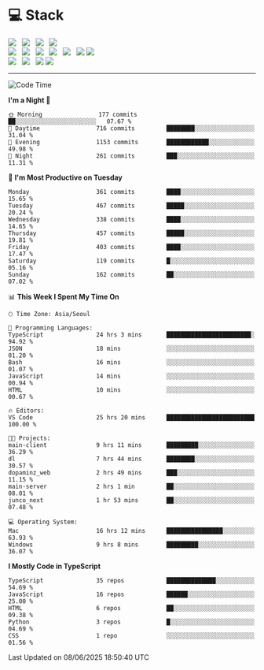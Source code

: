 <h1>💻 Stack</h1>
<div>
 <!-- badge : https://shields.io/ -->
 <!-- icon : https://simpleicons.org/?q=Get -->
 <img src="https://img.shields.io/badge/HTML5-e74c3c?style=flat-square&logo=HTML5&logoColor=white"/> &nbsp 
 <img src="https://img.shields.io/badge/CSS3-0A84FF?style=flat-square&logo=CSS3&logoColor=white"/> &nbsp 
 <img src="https://img.shields.io/badge/JavaScript-FFCD11?style=flat-square&logo=JavaScript&logoColor=white"/> &nbsp 
 <img src="https://img.shields.io/badge/TypeScript-3075C0?style=flat-square&logo=TypeScript&logoColor=white"/>
 <br/>
 <img src="https://img.shields.io/badge/Next-000000?style=flat-square&logo=nextdotjs&logoColor=white"/> &nbsp 
 <img src="https://img.shields.io/badge/React-00BCF6?style=flat-square&logo=React&logoColor=white"/> &nbsp 
 <img src="https://img.shields.io/badge/Redux-764ABC?style=flat-square&logo=Redux&logoColor=white"/> &nbsp
 <img src="https://img.shields.io/badge/Recoil-3578E5?style=flat-square&logo=recoil&logoColor=white"/> &nbsp
 <img src="https://img.shields.io/badge/React-Query-FF4154?style=flat-square&logo=reactquery&logoColor=white"/> &nbsp 
 <img src="https://img.shields.io/badge/styled%2Dcomponents-DB7093?style=flat-square&logo=styled%2Dcomponents&logoColor=white"/>
 <img src="https://img.shields.io/badge/CSS Modules-000000?style=flat-square&logo=CSS Modules&logoColor=white"/> &nbsp 
 <br/>
 <img src="https://img.shields.io/badge/Node-339933?style=flat-square&logo=Node.js&logoColor=white"/> &nbsp 
 <img src="https://img.shields.io/badge/Express-000000?style=flat-square&logo=Express&logoColor=white"/> &nbsp 
 <img src="https://img.shields.io/badge/MongoDB-47A248?style=flat-square&logo=MongoDB&logoColor=white"/>
 <img src="https://img.shields.io/badge/MariaDB-003545?style=flat-square&logo=mariadb&logoColor=white"/>
</div>

<hr>

<!--START_SECTION:waka-->
![Code Time](http://img.shields.io/badge/Code%20Time-2%2C489%20hrs%2058%20mins-blue)

**I'm a Night 🦉** 

```text
🌞 Morning                177 commits         ██░░░░░░░░░░░░░░░░░░░░░░░   07.67 % 
🌆 Daytime                716 commits         ████████░░░░░░░░░░░░░░░░░   31.04 % 
🌃 Evening                1153 commits        ████████████░░░░░░░░░░░░░   49.98 % 
🌙 Night                  261 commits         ███░░░░░░░░░░░░░░░░░░░░░░   11.31 % 
```
📅 **I'm Most Productive on Tuesday** 

```text
Monday                   361 commits         ████░░░░░░░░░░░░░░░░░░░░░   15.65 % 
Tuesday                  467 commits         █████░░░░░░░░░░░░░░░░░░░░   20.24 % 
Wednesday                338 commits         ████░░░░░░░░░░░░░░░░░░░░░   14.65 % 
Thursday                 457 commits         █████░░░░░░░░░░░░░░░░░░░░   19.81 % 
Friday                   403 commits         ████░░░░░░░░░░░░░░░░░░░░░   17.47 % 
Saturday                 119 commits         █░░░░░░░░░░░░░░░░░░░░░░░░   05.16 % 
Sunday                   162 commits         ██░░░░░░░░░░░░░░░░░░░░░░░   07.02 % 
```


📊 **This Week I Spent My Time On** 

```text
🕑︎ Time Zone: Asia/Seoul

💬 Programming Languages: 
TypeScript               24 hrs 3 mins       ████████████████████████░   94.92 % 
JSON                     18 mins             ░░░░░░░░░░░░░░░░░░░░░░░░░   01.20 % 
Bash                     16 mins             ░░░░░░░░░░░░░░░░░░░░░░░░░   01.07 % 
JavaScript               14 mins             ░░░░░░░░░░░░░░░░░░░░░░░░░   00.94 % 
HTML                     10 mins             ░░░░░░░░░░░░░░░░░░░░░░░░░   00.67 % 

🔥 Editors: 
VS Code                  25 hrs 20 mins      █████████████████████████   100.00 % 

🐱‍💻 Projects: 
main-client              9 hrs 11 mins       █████████░░░░░░░░░░░░░░░░   36.29 % 
dl                       7 hrs 44 mins       ████████░░░░░░░░░░░░░░░░░   30.57 % 
dopaminz_web             2 hrs 49 mins       ███░░░░░░░░░░░░░░░░░░░░░░   11.15 % 
main-server              2 hrs 1 min         ██░░░░░░░░░░░░░░░░░░░░░░░   08.01 % 
junco_next               1 hr 53 mins        ██░░░░░░░░░░░░░░░░░░░░░░░   07.48 % 

💻 Operating System: 
Mac                      16 hrs 12 mins      ████████████████░░░░░░░░░   63.93 % 
Windows                  9 hrs 8 mins        █████████░░░░░░░░░░░░░░░░   36.07 % 
```

**I Mostly Code in TypeScript** 

```text
TypeScript               35 repos            ██████████████░░░░░░░░░░░   54.69 % 
JavaScript               16 repos            ██████░░░░░░░░░░░░░░░░░░░   25.00 % 
HTML                     6 repos             ██░░░░░░░░░░░░░░░░░░░░░░░   09.38 % 
Python                   3 repos             █░░░░░░░░░░░░░░░░░░░░░░░░   04.69 % 
CSS                      1 repo              ░░░░░░░░░░░░░░░░░░░░░░░░░   01.56 % 
```




 Last Updated on 08/06/2025 18:50:40 UTC
<!--END_SECTION:waka-->
